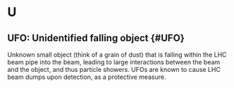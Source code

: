 # U

## UFO: Unidentified falling object {#UFO}

Unknown small object (think of a grain of dust) that is falling within the LHC beam pipe into the beam, leading to large interactions between the beam and the object, and thus particle showers.
UFOs are known to cause LHC beam dumps upon detection, as a protective measure.


